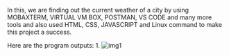 In this, we are finding out the current weather of a city by using MOBAXTERM, VIRTUAL VM BOX, POSTMAN, VS CODE and many more tools and also used HTML, CSS, JAVASCRIPT and Linux command to make this project a success.

Here are the program outputs: 
1.
![img1](https://user-images.githubusercontent.com/108661229/177359934-f79fe677-3259-4ca4-b3a9-f1a6445f9961.png)


